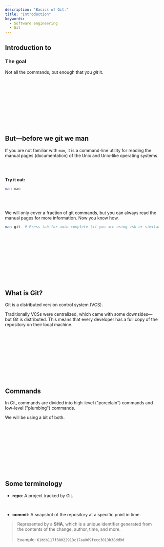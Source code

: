 ```yaml
---
description: "Basics of Git."
title: "Introduction"
keywords:
  - Software engineering
  - Git
---
```


## Introduction to <i class="fab fa-git"></i>

### The goal

Not all the commands, but enough that you _git_ it.

</br>
</br>
</br>
</br>
</br>
</br>
</br>
</br>
</br>

## But—before we git we man

If you are not familiar with `man`, it is a command-line utility for reading the manual pages (documentation) of the Unix and Unix-like operating systems.

</br>
</br>

**Try it out:**

```bash
man man
```

</br>
</br>

We will only cover a fraction of git commands, but you can always read the manual pages for more information. Now you know how.

```bash
man git- # Press tab for auto complete (if you are using zsh or similar)
```

</br>
</br>
</br>
</br>
</br>
</br>
</br>
</br>
</br>

## What is Git?

Git is a distributed version control system (VCS).

Traditionally VCSs were centralized, which came with some downsides—but Git is distributed. This means that every developer has a full copy of the repository on their local machine.

</br>
</br>
</br>
</br>
</br>
</br>
</br>
</br>
</br>

## Commands

In Git, commands are divided into high-level ("porcelain") commands and low-level ("plumbing") commands.

We will be using a bit of both.

</br>
</br>
</br>
</br>
</br>
</br>
</br>
</br>
</br>

## Some terminology

- **repo**: A project tracked by Git.

</br>

- **commit**: A snapshot of the repository at a specific point in time.

> Represented by a **SHA**, which is a unique identifier generated from the contents of the change, author, time, and more.
> </br>
> </br>
> Example: `61ddb117f38022913c17aa069fecc3013b38dd9d`

</br>
</br>
</br>
</br>
</br>
</br>
</br>
</br>
</br>


</br>
</br>
</br>
</br>
</br>
</br>
</br>
</br>
</br>


</br>
</br>
</br>
</br>
</br>
</br>
</br>
</br>
</br>


</br>
</br>
</br>
</br>
</br>
</br>
</br>
</br>
</br>


</br>
</br>
</br>
</br>
</br>
</br>
</br>
</br>
</br>


</br>
</br>
</br>
</br>
</br>
</br>
</br>
</br>
</br>


</br>
</br>
</br>
</br>
</br>
</br>
</br>
</br>
</br>


</br>
</br>
</br>
</br>
</br>
</br>
</br>
</br>
</br>


</br>
</br>
</br>
</br>
</br>
</br>
</br>
</br>
</br>


</br>
</br>
</br>
</br>
</br>
</br>
</br>
</br>
</br>


</br>
</br>
</br>
</br>
</br>
</br>
</br>
</br>
</br>


</br>
</br>
</br>
</br>
</br>
</br>
</br>
</br>
</br>


</br>
</br>
</br>
</br>
</br>
</br>
</br>
</br>
</br>


</br>
</br>
</br>
</br>
</br>
</br>
</br>
</br>
</br>


</br>
</br>
</br>
</br>
</br>
</br>
</br>
</br>
</br>


</br>
</br>
</br>
</br>
</br>
</br>
</br>
</br>
</br>
